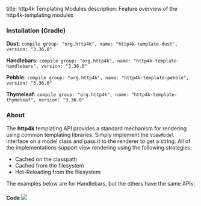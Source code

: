 title: http4k Templating Modules
description: Feature overview of the http4k-templating modules

### Installation (Gradle)
**Dust:** ```compile group: "org.http4k", name: "http4k-template-dust", version: "3.36.0"```

**Handlebars:** ```compile group: "org.http4k", name: "http4k-template-handlebars", version: "3.36.0"```

**Pebble:** ```compile group: "org.http4k", name: "http4k-template-pebble", version: "3.36.0"```

**Thymeleaf:** ```compile group: "org.http4k", name: "http4k-template-thymeleaf", version: "3.36.0"```

### About
The **http4k** templating API provides a standard mechanism for rendering using common templating libraries. Simply implement the `ViewModel` interface on a model class and pass it to the renderer to get a string. All of the implementations support view rendering using the following strategies:

* Cached on the classpath
* Cached from the filesystem
* Hot-Reloading from the filesystem

The examples below are for Handlebars, but the others have the same APIs:

#### Code  [<img class="octocat" src="/img/octocat-32.png"/>](https://github.com/http4k/http4k/blob/master/src/docs/guide/modules/templating/example.kt)

 <script src="https://gist-it.appspot.com/https://github.com/http4k/http4k/blob/master/src/docs/guide/modules/templating/example.kt"></script>
